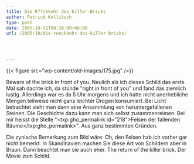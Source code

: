```yaml
---
title: Die R??ckkehr des Killer-Bricks
author: Patrick Kollitsch
type: post
date: 2005-10-31T00:39:00+00:00
url: /2005/10/die-rueckkehr-des-killer-bricks/




---
```

{{< figure src="wp-content/old-images/175.jpg" />}}

Beware of the brick in front of you. Neulich als ich dieses Schild das erste Mal sah dachte ich, da stünde "right in front of you" und fand das ziemlich lustig. Allerdings war es da 5 Uhr morgens und ich hatte nicht unerhebliche Mengen teilweise nicht ganz leichter Drogen konsumiert. Bei Licht betrachtet sieht man dann eine Ansammlung von heruntergefallenen Steinen. Die Geschichte dazu kann man sich selbst zusammenreimen. Bei mir heisst die Stelle "<txp:gho_permalink id="218">Felsen der fallenden Bäume</txp:gho_permalink>". Aus ganz bestimmten Gründen.

Die zynische Bemerkung zum Bild wäre: Oh, den Felsen hab ich vorher gar nicht bemerkt. In Skandinavien machen Sie diese Art von Schildern aber in Braun. Dann beachtet man sie auch eher. The return of the killer brick. Der Movie zum Schild.
